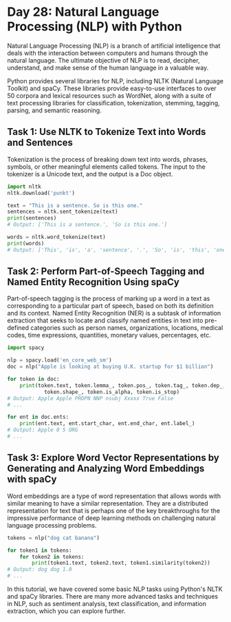 # Day 28: Natural Language Processing (NLP) with Python

Natural Language Processing (NLP) is a branch of artificial intelligence that deals with the interaction between computers and humans through the natural language. The ultimate objective of NLP is to read, decipher, understand, and make sense of the human language in a valuable way.

Python provides several libraries for NLP, including NLTK (Natural Language Toolkit) and spaCy. These libraries provide easy-to-use interfaces to over 50 corpora and lexical resources such as WordNet, along with a suite of text processing libraries for classification, tokenization, stemming, tagging, parsing, and semantic reasoning.

## Task 1: Use NLTK to Tokenize Text into Words and Sentences

Tokenization is the process of breaking down text into words, phrases, symbols, or other meaningful elements called tokens. The input to the tokenizer is a Unicode text, and the output is a Doc object.

```python
import nltk
nltk.download('punkt')

text = "This is a sentence. So is this one."
sentences = nltk.sent_tokenize(text)
print(sentences)
# Output: ['This is a sentence.', 'So is this one.']

words = nltk.word_tokenize(text)
print(words)
# Output: ['This', 'is', 'a', 'sentence', '.', 'So', 'is', 'this', 'one', '.']
```

## Task 2: Perform Part-of-Speech Tagging and Named Entity Recognition Using spaCy

Part-of-speech tagging is the process of marking up a word in a text as corresponding to a particular part of speech, based on both its definition and its context. Named Entity Recognition (NER) is a subtask of information extraction that seeks to locate and classify named entities in text into pre-defined categories such as person names, organizations, locations, medical codes, time expressions, quantities, monetary values, percentages, etc.

```python
import spacy

nlp = spacy.load('en_core_web_sm')
doc = nlp("Apple is looking at buying U.K. startup for $1 billion")

for token in doc:
    print(token.text, token.lemma_, token.pos_, token.tag_, token.dep_,
            token.shape_, token.is_alpha, token.is_stop)
# Output: Apple Apple PROPN NNP nsubj Xxxxx True False
# ...

for ent in doc.ents:
    print(ent.text, ent.start_char, ent.end_char, ent.label_)
# Output: Apple 0 5 ORG
# ...
```

## Task 3: Explore Word Vector Representations by Generating and Analyzing Word Embeddings with spaCy

Word embeddings are a type of word representation that allows words with similar meaning to have a similar representation. They are a distributed representation for text that is perhaps one of the key breakthroughs for the impressive performance of deep learning methods on challenging natural language processing problems.

```python
tokens = nlp("dog cat banana")

for token1 in tokens:
    for token2 in tokens:
        print(token1.text, token2.text, token1.similarity(token2))
# Output: dog dog 1.0
# ...
```

In this tutorial, we have covered some basic NLP tasks using Python's NLTK and spaCy libraries. There are many more advanced tasks and techniques in NLP, such as sentiment analysis, text classification, and information extraction, which you can explore further.